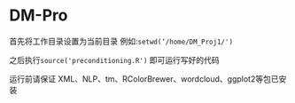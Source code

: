 # DM-Pro

首先将工作目录设置为当前目录   例如:```setwd(‘/home/DM_Proj1/')```

之后执行```source('preconditioning.R')``` 即可运行写好的代码

运行前请保证 XML、NLP、tm、RColorBrewer、wordcloud、ggplot2等包已安装